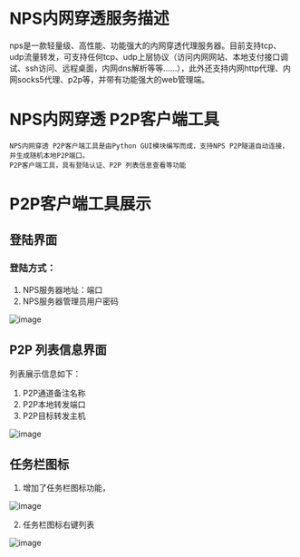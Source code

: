 

# NPS内网穿透服务描述
nps是一款轻量级、高性能、功能强大的内网穿透代理服务器。目前支持tcp、udp流量转发，可支持任何tcp、udp上层协议（访问内网网站、本地支付接口调试、ssh访问、远程桌面，内网dns解析等等……），此外还支持内网http代理、内网socks5代理、p2p等，并带有功能强大的web管理端。

# NPS内网穿透 P2P客户端工具
    NPS内网穿透 P2P客户端工具是由Python GUI模块编写而成，支持NPS P2P隧道自动连接，并生成随机本地P2P端口。
    P2P客户端工具，具有登陆认证、P2P 列表信息查看等功能

# P2P客户端工具展示

## 登陆界面
### 登陆方式：
  1. NPS服务器地址：端口
  2. NPS服务器管理员用户密码

   ![image](https://github.com/czkeji/nps_p2p_client/assets/27765890/df7e9c2e-6e98-46be-9f66-e82f440e225e)
   
## P2P 列表信息界面
  列表展示信息如下：
   1. P2P通道备注名称
   2. P2P本地转发端口
   3. P2P目标转发主机
  
  ![image](https://github.com/czkeji/nps_p2p_client/assets/27765890/7730ac3e-75d5-453a-b576-ddc578975c3f)
 
 ## 任务栏图标
   1. 增加了任务栏图标功能，
  
   ![image](https://github.com/czkeji/nps_p2p_client/assets/27765890/4537efb8-6d48-42f4-b261-21352c019b8f)
    
   2. 任务栏图标右键列表
  
![image](https://github.com/czkeji/nps_p2p_client/assets/27765890/ff1f1c47-e0fb-446f-83bb-3e21bb990e44)


   

